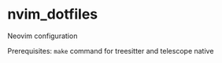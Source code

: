 # nvim_dotfiles
Neovim configuration

Prerequisites:
	`make` command for treesitter and telescope native
